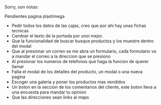 Sorry, son notas:

Pendientes pagina plastimega

- Pedir todos los datos de las cajas, creo que por ahi hay unas fichas tecnicas
- Cambiar el texto de la portada por unoi mejor.
- Que la funcionalidad de buscar busque productos y los muestre dentro del modal
- Que al presionar un correo se me abra un formulario, cada formulario va a mandar el correo a la direccion que se presiono
- Al presionar los numeros de telefonos que haga la funcion de querer llamar
- Falta el modal de los detalles del producto, un modal o una nueva pagina
- Escoger una galeria y poner los productos mas vendidos
- Un boton en la seccion de los comentarios del cliente, este boton lleva a una encuesta para mandar tu opinion
- Que las direcciones sean links al maps
